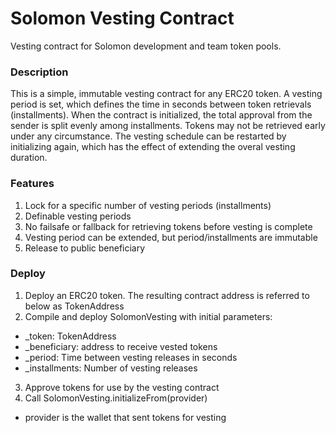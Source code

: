 # Solomon Vesting Contract

Vesting contract for Solomon development and team token pools.

### Description

This is a simple, immutable vesting contract for any ERC20 token. A vesting period is set, which defines the time in seconds between token
retrievals (installments). When the contract is initialized, the total approval from the sender is split evenly among installments. Tokens
may not be retrieved early under any circumstance. The vesting schedule can be restarted by initializing again, which has the effect of
extending the overal vesting duration.

### Features
1. Lock for a specific number of vesting periods (installments)
2. Definable vesting periods
3. No failsafe or fallback for retrieving tokens before vesting is complete
4. Vesting period can be extended, but period/installments are immutable
5. Release to public beneficiary

### Deploy

1. Deploy an ERC20 token. The resulting contract address is referred to below as TokenAddress
2. Compile and deploy SolomonVesting with initial parameters:
  - _token: TokenAddress
  - _beneficiary: address to receive vested tokens
  - _period: Time between vesting releases in seconds
  - _installments: Number of vesting releases
3. Approve tokens for use by the vesting contract
4. Call SolomonVesting.initializeFrom(provider)
  - provider is the wallet that sent tokens for vesting
